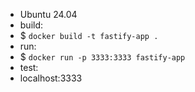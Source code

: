 - Ubuntu 24.04
- build:
- $ `docker build -t fastify-app .`
- run:
- $ `docker run -p 3333:3333 fastify-app`
- test:
- localhost:3333